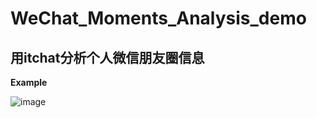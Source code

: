 # WeChat_Moments_Analysis_demo
用itchat分析个人微信朋友圈信息 
--------
**Example**

![image](/figure_result.jpg "example result")
